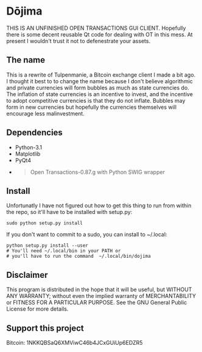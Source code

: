# Dōjima

THIS IS AN UNFINISHED OPEN TRANSACTIONS GUI CLIENT.
Hopefully there is some decent reusable Qt code for
dealing with OT in this mess. At present I wouldn't
trust it not to defenestrate your assets.

## The name
This is a rewrite of Tulpenmanie, a Bitcoin exchange client I made a bit ago.
I thought it best to to change the name because I don't believe algorithmic 
and private currencies will form bubbles as much as state currencies do. The 
inflation of state currencies is an incentive to invest, and the incentive to 
adopt competitive currencies is that they do not inflate. Bubbles may form in
new currencies but hopefully the currencies themselves will encourage less
malinvestment.

## Dependencies
 - Python-3.1
 - Matplotlib
 - PyQt4
 - >Open Transactions-0.87.g with Python SWIG wrapper

## Install
Unfortunatly I have not figured out how to get this thing to run from
within the repo, so it'll have to be installed with setup.py:

    sudo python setup.py install

If you don't want to commit to a sudo, you can install to ~/.local:

    python setup.py install --user
    # You'll need ~/.local/bin in your PATH or 
    # you'll have to run the command  ~/.local/bin/dojima

## Disclaimer
This program is distributed in the hope that it will be useful,
but WITHOUT ANY WARRANTY; without even the implied warranty of
MERCHANTABILITY or FITNESS FOR A PARTICULAR PURPOSE.  See the
GNU General Public License for more details.

## Support this project
Bitcoin: 1NKKQBSaQ6XMViwC46b4JCxGUiUp6EDZR5
